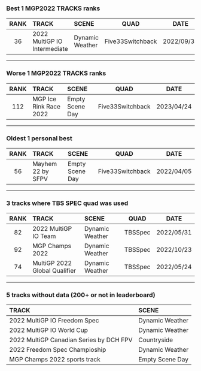 ### Best 1 MGP2022 TRACKS ranks
|RANK|TRACK|SCENE|QUAD|DATE|
|:---:|:---|:---|:---:|:---:|
|36|2022 MultiGP IO Intermediate|Dynamic Weather|Five33Switchback|2022/09/30|
---
### Worse 1 MGP2022 TRACKS ranks
|RANK|TRACK|SCENE|QUAD|DATE|
|:---:|:---|:---|:---:|:---:|
|112|MGP Ice Rink Race 2022|Empty Scene Day|Five33Switchback|2023/04/24|
---
### Oldest 1 personal best
|RANK|TRACK|SCENE|QUAD|DATE|
|:---:|:---|:---|:---:|:---:|
|56|Mayhem 22 by SFPV|Empty Scene Day|Five33Switchback|2022/04/05|
---
### 3 tracks where TBS SPEC quad was used
|RANK|TRACK|SCENE|QUAD|DATE|
|:---:|:---|:---|:---:|:---:|
|82|2022 MultiGP IO Team|Dynamic Weather|TBSSpec|2022/05/31|
|92|MGP Champs 2022|Dynamic Weather|TBSSpec|2022/10/23|
|74|MultiGP 2022 Global Qualifier|Dynamic Weather|TBSSpec|2022/05/24|
---
### 5 tracks without data (200+ or not in leaderboard)
|TRACK|SCENE|
|:---|:---|
|2022 MultiGP IO Freedom Spec|Dynamic Weather|
|2022 MultiGP IO World Cup|Dynamic Weather|
|2022 MultiGP Canadian Series by DCH FPV|Countryside|
|2022 Freedom Spec Champioship|Dynamic Weather|
|MGP Champs 2022 sports track|Empty Scene Day|
